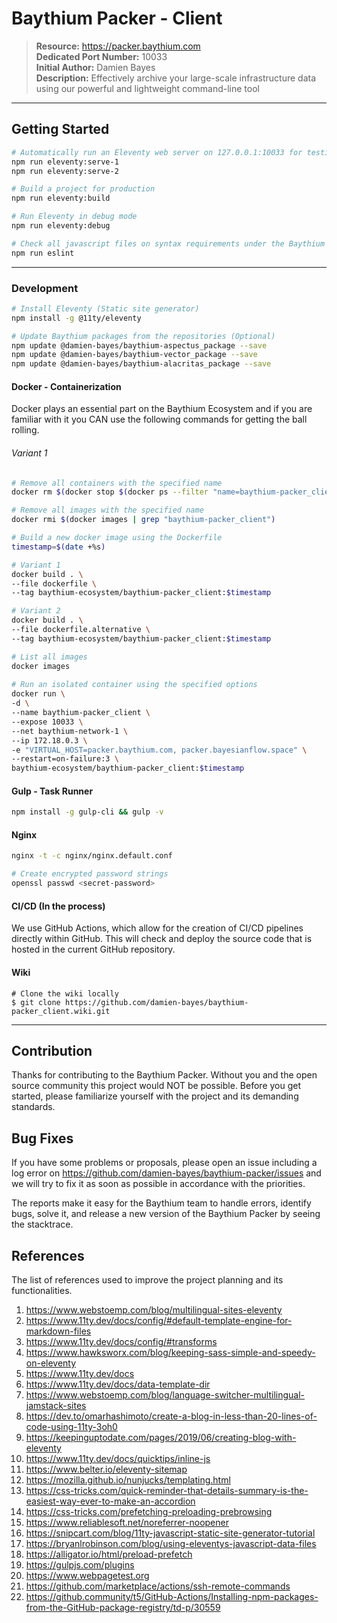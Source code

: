 # Baythium Packer - Client

> **Resource:** https://packer.baythium.com  
> **Dedicated Port Number:** 10033  
> **Initial Author:** Damien Bayes  
> **Description:** Effectively archive your large-scale infrastructure data using our powerful and lightweight command-line tool

---

## Getting Started

```bash
# Automatically run an Eleventy web server on 127.0.0.1:10033 for testing it out
npm run eleventy:serve-1
npm run eleventy:serve-2

# Build a project for production
npm run eleventy:build

# Run Eleventy in debug mode
npm run eleventy:debug

# Check all javascript files on syntax requirements under the Baythium ecosystem standards
npm run eslint
```

---

### Development

```bash
# Install Eleventy (Static site generator)
npm install -g @11ty/eleventy

# Update Baythium packages from the repositories (Optional)
npm update @damien-bayes/baythium-aspectus_package --save
npm update @damien-bayes/baythium-vector_package --save
npm update @damien-bayes/baythium-alacritas_package --save
```

#### Docker - Containerization

Docker plays an essential part on the Baythium Ecosystem and if you are familiar with it you CAN use the following commands for getting the ball rolling.

###### Variant 1

```bash
# Remove all containers with the specified name
docker rm $(docker stop $(docker ps --filter "name=baythium-packer_client" --format="{{.ID}}"))

# Remove all images with the specified name
docker rmi $(docker images | grep "baythium-packer_client")

# Build a new docker image using the Dockerfile
timestamp=$(date +%s)

# Variant 1
docker build . \
--file dockerfile \
--tag baythium-ecosystem/baythium-packer_client:$timestamp

# Variant 2
docker build . \
--file dockerfile.alternative \
--tag baythium-ecosystem/baythium-packer_client:$timestamp

# List all images
docker images
 
# Run an isolated container using the specified options
docker run \
-d \
--name baythium-packer_client \
--expose 10033 \
--net baythium-network-1 \
--ip 172.18.0.3 \
-e "VIRTUAL_HOST=packer.baythium.com, packer.bayesianflow.space" \
--restart=on-failure:3 \
baythium-ecosystem/baythium-packer_client:$timestamp
```

#### Gulp - Task Runner

```bash
npm install -g gulp-cli && gulp -v
```

#### Nginx

```bash
nginx -t -c nginx/nginx.default.conf

# Create encrypted password strings
openssl passwd <secret-password>
```

#### CI/CD (In the process)

We use GitHub Actions, which allow for the creation of CI/CD pipelines directly within GitHub. This will check and deploy the source code that is hosted in the current GitHub repository.

#### Wiki 

```
# Clone the wiki locally
$ git clone https://github.com/damien-bayes/baythium-packer_client.wiki.git
```

---

## Contribution

Thanks for contributing to the Baythium Packer. Without you and the open source community this project would NOT be possible. Before you get started, please familiarize yourself with the project and its demanding standards.

## Bug Fixes

If you have some problems or proposals, please open an issue including a log error on https://github.com/damien-bayes/baythium-packer/issues and we will try to fix it as soon as possible in accordance with the priorities.

The reports make it easy for the Baythium team to handle errors, identify bugs, solve it, and release a new version of the Baythium Packer by seeing the stacktrace.

## References

The list of references used to improve the project planning and its functionalities.

1. https://www.webstoemp.com/blog/multilingual-sites-eleventy
2. https://www.11ty.dev/docs/config/#default-template-engine-for-markdown-files
3. https://www.11ty.dev/docs/config/#transforms
4. https://www.hawksworx.com/blog/keeping-sass-simple-and-speedy-on-eleventy
5. https://www.11ty.dev/docs
6. https://www.11ty.dev/docs/data-template-dir
7. https://www.webstoemp.com/blog/language-switcher-multilingual-jamstack-sites
8. https://dev.to/omarhashimoto/create-a-blog-in-less-than-20-lines-of-code-using-11ty-3oh0
9. https://keepinguptodate.com/pages/2019/06/creating-blog-with-eleventy
10. https://www.11ty.dev/docs/quicktips/inline-js
11. https://www.belter.io/eleventy-sitemap
12. https://mozilla.github.io/nunjucks/templating.html
13. https://css-tricks.com/quick-reminder-that-details-summary-is-the-easiest-way-ever-to-make-an-accordion
14. https://css-tricks.com/prefetching-preloading-prebrowsing
15. https://www.reliablesoft.net/noreferrer-noopener
16. https://snipcart.com/blog/11ty-javascript-static-site-generator-tutorial
17. https://bryanlrobinson.com/blog/using-eleventys-javascript-data-files
18. https://alligator.io/html/preload-prefetch
19. https://gulpjs.com/plugins
20. https://www.webpagetest.org
21. https://github.com/marketplace/actions/ssh-remote-commands
22. https://github.community/t5/GitHub-Actions/Installing-npm-packages-from-the-GitHub-package-registry/td-p/30559
